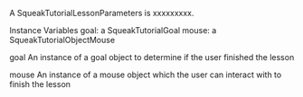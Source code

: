 A SqueakTutorialLessonParameters is xxxxxxxxx.

Instance Variables
	goal:		a SqueakTutorialGoal
	mouse:		a SqueakTutorialObjectMouse

goal
	An instance of a goal object to determine if the user finished the lesson

mouse
	An instance of a mouse object which the user can interact with to finish the lesson
